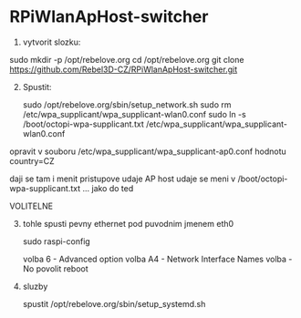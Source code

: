 # RPiWlanApHost-switcher

1. vytvorit slozku: 
  
  sudo mkdir -p /opt/rebelove.org
  cd /opt/rebelove.org 
  git clone https://github.com/Rebel3D-CZ/RPiWlanApHost-switcher.git
  
2. Spustit:

	sudo /opt/rebelove.org/sbin/setup_network.sh
	sudo rm /etc/wpa_supplicant/wpa_supplicant-wlan0.conf
	sudo ln -s /boot/octopi-wpa-supplicant.txt /etc/wpa_supplicant/wpa_supplicant-wlan0.conf
  
 
opravit v souboru /etc/wpa_supplicant/wpa_supplicant-ap0.conf hodnotu country=CZ

daji se tam i menit pristupove udaje AP
host udaje se meni v /boot/octopi-wpa-supplicant.txt ... jako do ted

VOLITELNE 

3. tohle spusti pevny ethernet pod puvodnim jmenem eth0
	
	sudo raspi-config
		 
	volba  6 - Advanced option
	volba A4 - Network Interface Names
	volba    - No
	povolit reboot
	
4. sluzby

	spustit /opt/rebelove.org/sbin/setup_systemd.sh

